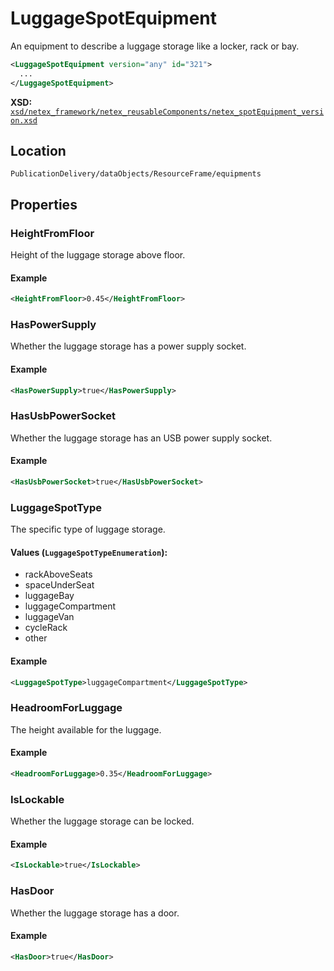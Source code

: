 # LuggageSpotEquipment

An equipment to describe a luggage storage like a locker, rack or bay.

```xml
<LuggageSpotEquipment version="any" id="321">
  ...
</LuggageSpotEquipment>
```

**XSD:** [`xsd/netex_framework/netex_reusableComponents/netex_spotEquipment_version.xsd`](https://github.com/NeTEx-CEN/NeTEx/blob/next/xsd/netex_framework/netex_reusableComponents/netex_spotEquipment_version.xsd#L327)

## Location
```
PublicationDelivery/dataObjects/ResourceFrame/equipments
```

## Properties

### HeightFromFloor

Height of the luggage storage above floor.

#### Example
```xml
<HeightFromFloor>0.45</HeightFromFloor>
```

### HasPowerSupply

Whether the luggage storage has a power supply socket.

#### Example
```xml
<HasPowerSupply>true</HasPowerSupply>
```

### HasUsbPowerSocket

Whether the luggage storage has an USB power supply socket.

#### Example
```xml
<HasUsbPowerSocket>true</HasUsbPowerSocket>
```

### LuggageSpotType

The specific type of luggage storage.

#### Values (`LuggageSpotTypeEnumeration`):
- rackAboveSeats
- spaceUnderSeat
- luggageBay
- luggageCompartment
- luggageVan
- cycleRack
- other

#### Example
```xml
<LuggageSpotType>luggageCompartment</LuggageSpotType>
```

### HeadroomForLuggage

The height available for the luggage.

#### Example
```xml
<HeadroomForLuggage>0.35</HeadroomForLuggage>
```

### IsLockable

Whether the luggage storage can be locked.

#### Example
```xml
<IsLockable>true</IsLockable>
```

### HasDoor

Whether the luggage storage has a door.

#### Example
```xml
<HasDoor>true</HasDoor>
```
